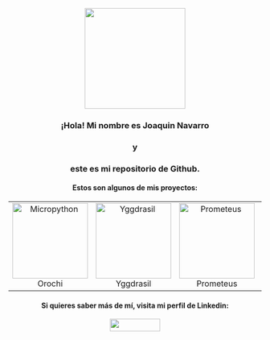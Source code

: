 <p align="center">
  <img src="https://github.com/jnavarromarti/images/blob/main/img1.jpeg" width="200" align="center">
</p> 
<h3 align="center">¡Hola! Mi nombre es Joaquin Navarro</h3>
<h3 align="center">y</h3>
<h3 align="center">este es mi repositorio de Github.</h3>
<h4 align="center">Estos son algunos de mis proyectos:</h4>
<table align="center">
  <tr>
    <td align="center">
      <a href="https://github.com/jnavarromarti/Micropython">
        <img src="https://github.com/jnavarromarti/images/blob/main/img2.png" width="150" alt="Micropython">
      </a>
      <br>Orochi
    </td>
    <td align="center">
      <a href="https://github.com/jnavarromarti/jnavarromarti/">
        <img src="https://github.com/jnavarromarti/images/blob/main/img3.png" width="150" alt="Yggdrasil">
      </a>
      <br>Yggdrasil
    </td>
    <td align="center">
      <a href="https://github.com/jnavarromarti/jnavarromarti/">
        <img src="https://github.com/jnavarromarti/images/blob/main/img4.png" width="150" alt="Prometeus">
      </a>
      <br>Prometeus
    </td>
      <td align="center">
      <a href= "https://github.com/jnavarromarti/One-Adventure">
        <img src="https://github.com/jnavarromarti/images/blob/main/image5.png" width="150" alt="One-Adventure">
      </a>
      <br>One Adventure
    </td>
  </tr>
</table>
<h4 align="center">Si quieres saber más de mí, visita mi perfil de Linkedin:</h4>
<p align="center">
  <a href="https://www.linkedin.com/in/ximo-navarro-mart%C3%AD-823995214/">
    <img src="https://upload.wikimedia.org/wikipedia/commons/thumb/a/aa/LinkedIn_2021.svg/1920px-LinkedIn_2021.svg.png" height="25px" width="100px">
  </a>
</p>
